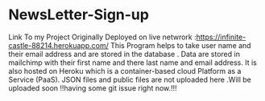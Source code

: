 # NewsLetter-Sign-up
Link To my Project Originally Deployed on live netwrork :https://infinite-castle-88214.herokuapp.com/
This  Program helps to take user name and their email address and are stored in the database . Data are stored in mailchimp with their first name and there last name and email address. It is also hosted on  Heroku which is a  container-based cloud Platform as a Service (PaaS).
JSON files and public files are not uploaded here .Will be uploaded soon !!having some git issue right now.!!!

